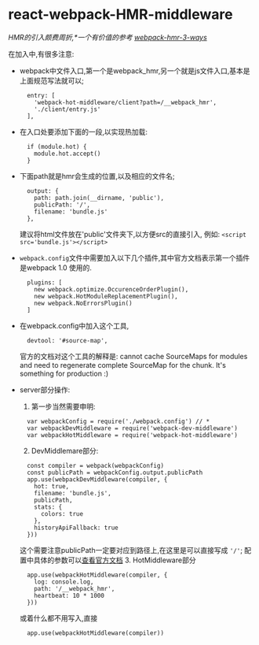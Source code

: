 # react-webpack-HMR-middleware

_HMR的引入颇费周折,*一个有价值的参考 [webpack-hmr-3-ways](https://github.com/ahfarmer/webpack-hmr-3-ways)_

在加入中,有很多注意:
- webpack中文件入口,第一个是webpack_hmr,另一个就是js文件入口,基本是上面规范写法就可以;

  ``` JAVASCRIPTS
    entry: [
      'webpack-hot-middleware/client?path=/__webpack_hmr',
      './client/entry.js'
    ],
  ```

- 在入口处要添加下面的一段,以实现热加载:

  ``` JAVASCRIPTS
    if (module.hot) {
      module.hot.accept()
    }
  ```

- 下面path就是hmr会生成的位置,以及相应的文件名;

  ``` JAVASCRIPTS
    output: {
      path: path.join(__dirname, 'public'),
      publicPath: '/',
      filename: 'bundle.js'
    },
  ```

  建议将html文件放在'public'文件夹下,以方便src的直接引入,
  例如: `<script src='bundle.js'></script>`
- `webpack.config`文件中需要加入以下几个插件,其中官方文档表示第一个插件是webpack 1.0 使用的.

  ``` JAVASCRIPTS
    plugins: [
      new webpack.optimize.OccurenceOrderPlugin(),
      new webpack.HotModuleReplacementPlugin(),
      new webpack.NoErrorsPlugin()
    ]
  ```

- 在webpack.config中加入这个工具,

  ``` JAVASCRIPTS
    devtool: '#source-map',
  ```

  官方的文档对这个工具的解释是: cannot cache SourceMaps for modules and need to regenerate complete SourceMap for the chunk. It's something for production :)
- server部分操作:
  1. 第一步当然需要申明:

    ``` JAVASCRIPTS
      var webpackConfig = require('./webpack.config') // *
      var webpackDevMiddleware = require('webpack-dev-middleware')
      var webpackHotMiddleware = require('webpack-hot-middleware')
    ```

  2. DevMiddlemare部分:

    ``` JAVASCRIPTS
      const compiler = webpack(webpackConfig)
      const publicPath = webpackConfig.output.publicPath
      app.use(webpackDevMiddleware(compiler, {
        hot: true,
        filename: 'bundle.js',
        publicPath,
        stats: {
          colors: true
        },
        historyApiFallback: true
      }))
    ```

    这个需要注意publicPath一定要对应到路径上,在这里是可以直接写成 `'/'`;
    配置中具体的参数可以[查看官方文档](https://github.com/webpack/webpack-dev-middleware)
  3. HotMiddleware部分

    ``` JAVASCRIPTS
      app.use(webpackHotMiddleware(compiler, {
        log: console.log,
        path: '/__webpack_hmr',
        heartbeat: 10 * 1000
      }))
    ```

    或着什么都不用写入,直接

    ``` JAVASCRIPTS
      app.use(webpackHotMiddleware(compiler))
    ```
